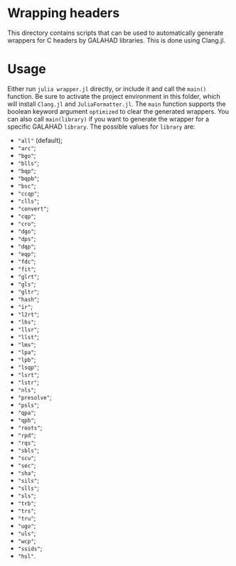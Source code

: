# Wrapping headers

This directory contains scripts that can be used to automatically generate wrappers for C headers by GALAHAD libraries.
This is done using Clang.jl.

# Usage

Either run `julia wrapper.jl` directly, or include it and call the `main()` function.
Be sure to activate the project environment in this folder, which will install `Clang.jl` and `JuliaFormatter.jl`.
The `main` function supports the boolean keyword argument `optimized` to clear the generated wrappers.
You can also call `main(library)` if you want to generate the wrapper for a specific GALAHAD `library`.
The possible values for `library` are:
- `"all"` (default);
- `"arc"`;
- `"bgo"`;
- `"blls"`;
- `"bqp"`;
- `"bqpb"`;
- `"bsc"`;
- `"ccqp"`;
- `"clls"`;
- `"convert"`;
- `"cqp"`;
- `"cro"`;
- `"dgo"`;
- `"dps"`;
- `"dqp"`;
- `"eqp"`;
- `"fdc"`;
- `"fit"`;
- `"glrt"`;
- `"gls"`;
- `"gltr"`;
- `"hash"`;
- `"ir"`;
- `"l2rt"`;
- `"lhs"`;
- `"llsr"`;
- `"llst"`;
- `"lms"`;
- `"lpa"`;
- `"lpb"`;
- `"lsqp"`;
- `"lsrt"`;
- `"lstr"`;
- `"nls"`;
- `"presolve"`;
- `"psls"`;
- `"qpa"`;
- `"qpb"`;
- `"roots"`;
- `"rpd"`;
- `"rqs"`;
- `"sbls"`;
- `"scu"`;
- `"sec"`;
- `"sha"`;
- `"sils"`;
- `"slls"`;
- `"sls"`;
- `"trb"`;
- `"trs"`;
- `"tru"`;
- `"ugo"`;
- `"uls"`;
- `"wcp"`;
- `"ssids"`;
- `"hsl"`.
